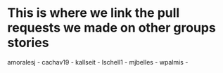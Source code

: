 # This is where we link the pull requests we made on other groups stories
amoralesj - 
cachav19 - 
kallseit - 
lschell1 - 
mjbelles - 
wpalmis - 
